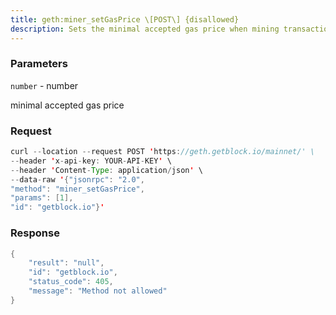 ```yaml
---
title: geth:miner_setGasPrice \[POST\] {disallowed}
description: Sets the minimal accepted gas price when mining transactions. Anytransactions that are below this limit are excluded from the miningprocess.
---
```


### Parameters


`number` - number

minimal accepted gas price

### Request

``` java
curl --location --request POST 'https://geth.getblock.io/mainnet/' \
--header 'x-api-key: YOUR-API-KEY' \
--header 'Content-Type: application/json' \
--data-raw '{"jsonrpc": "2.0",
"method": "miner_setGasPrice",
"params": [1],
"id": "getblock.io"}'
```

###  Response

``` java
{
    "result": "null",
    "id": "getblock.io",
    "status_code": 405,
    "message": "Method not allowed"
}
```

